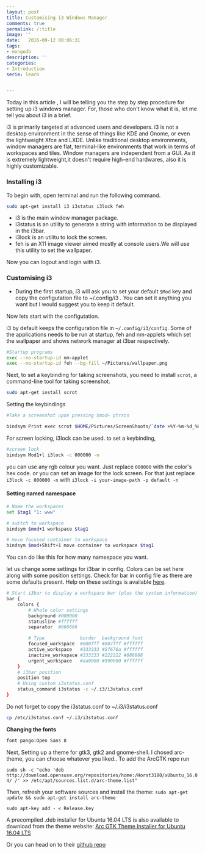 ```yaml
---
layout: post
title: Customising i3 Windows Manager
comments: true
permalink: /:title
image: ''
date:   2016-09-12 00:06:31
tags:
- mongodb
description: ''
categories:
- Introduction
serie: learn


---
```

Today in this article , I will be telling you the step by step procedure for setting up i3 windows manager. For, those who don't know what it is, let me tell you about i3 in a brief.

i3 is primarily targeted at advanced users and developers. i3 is not a desktop environment in the sense of things like KDE and Gnome, or even the lightweight Xfce and LXDE. Unlike traditional desktop environments, window managers are flat, terminal-like environments that work in terms of workspaces and tiles. Window managers are independent from a GUI. As it is extremely lightweight,it doesn't require high-end hardwares, also it is highly customizable.

### Installing i3
To begin with, open terminal and run the following command.

```bash
sudo apt-get install i3 i3status i3lock feh
```
* i3 is the main window manager package.
* i3status is an utility to generate a string with information to be displayed in the i3bar.
* i3lock is an utilitu to lock the screen.
* feh is an X11 image viewer aimed mostly at console users.We will use this utility to set the wallpaper.

Now you can logout and login with i3.

### Customising i3

* During the first startup, i3 will ask you to set your default `$Mod` key and copy the configutation file to ~/.config/i3 . You can set it anything you want but I would suggest you to keep it default.

Now lets start with the configutation.

i3 by default keeps the configuration file in `~/.config/i3/config`.
Some of the applications needs to be run at startup, feh and nm-applets 
which set the wallpaper and shows network manager at i3bar respectively.

```bash
#Startup programs
exec --no-startup-id nm-applet
exec --no-startup-id feh --bg-fill ~/Pictures/wallpaper.png
```

Next, to set a keybinding for taking screenshots, you need to install `scrot`, a command-line tool for taking screenshot.

```bash
sudo apt-get install scrot
```
Setting the keybindings

```bash
#Take a screenshot upon pressing $mod+ ptrscs

bindsym Print exec scrot $HOME/Pictures/ScreenShoots/`date +%Y-%m-%d_%H:%M:%S`.png
```
For screen locking, i3lock can be used.
to set a keybinding,

```bash
#screen lock
bindsym Mod1+l i3lock -c 000000 -n
```
you can use any rgb colour you want. Just replace `000000` with the color's hex code. or you can set an image for the lock screen.
For that just replace `i3lock -c 000000 -n` with  `i3lock -i your-image-path -p default -n`

#### Setting named namespace
```bash
# Name the workspaces
set $tag1 "1: www"

# switch to workspace
bindsym $mod+1 workspace $tag1

# move focused container to workspace
bindsym $mod+Shift+1 move container to workspace $tag1
```
You can do like this for how many namespace you want.

let us change some settings for i3bar in config. Colors can be set here along with some position settings. Check for bar in config file as there are some defaults present. Help on these settings is available [here](http://i3wm.org/docs/userguide.html#_configuring_i3bar).

```bash
# Start i3bar to display a workspace bar (plus the system information)
bar {
	colors {
		# Whole color settings
		background #000000
		statusline #ffffff
		separator  #666666

		# Type             border  background font
		focused_workspace  #008fff #007fff #ffffff
		active_workspace   #333333 #5f676a #ffffff
		inactive_workspace #333333 #222222 #888888
		urgent_workspace   #aa0000 #990000 #ffffff
	}
	# i3bar position
	position top
	# Using custom i3status.conf
	status_command i3status -c ~/.i3/i3status.conf
}
```
Do not forget to copy the i3status.conf to ~/.i3/i3status.conf
```bash
cp /etc/i3status.conf ~/.i3/i3status.conf
```
**Changing the fonts**
```bash
font pango:Open Sans 8
```
Next, Setting up a theme for gtk3, gtk2 and gnome-shell. I chosed arc-theme, you can choose whatever you liked..
To add the ArcGTK repo run

`sudo sh -c "echo 'deb http://download.opensuse.org/repositories/home:/Horst3180/xUbuntu_16.04/ /' >> /etc/apt/sources.list.d/arc-theme.list"`

Then, refresh your software sources and install the theme:
`sudo apt-get update && sudo apt-get install arc-theme`

`sudo apt-key add - < Release.key`

A precompiled .deb installer for Ubuntu 16.04 LTS is also available to download from the theme website:
<a href="http://download.opensuse.org/repositories/home:/Horst3180/xUbuntu_16.04/all" onclick="_gaq.push(['_trackEvent', 'outbound-article', 'http://download.opensuse.org/repositories/home:/Horst3180/xUbuntu_16.04/all', 'Arc GTK Theme Installer for Ubuntu 16.04 LTS']);" class="omg-button download-link" target="_blank" title="Download Arc GTK Theme for Ubuntu 16.04 LTS">Arc GTK Theme Installer for Ubuntu 16.04 LTS</a>

Or you can head on to their [github repo](https://github.com/horst3180/arc-theme)



